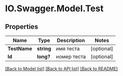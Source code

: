 # IO.Swagger.Model.Test
## Properties

Name | Type | Description | Notes
------------ | ------------- | ------------- | -------------
**TestName** | **string** | имя теста | [optional] 
**Id** | **long?** | номер теста | [optional] 

[[Back to Model list]](../README.md#documentation-for-models) [[Back to API list]](../README.md#documentation-for-api-endpoints) [[Back to README]](../README.md)

